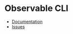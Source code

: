 # Observable CLI

- [Documentation](https://cli.observablehq.com/)
- [Issues](https://github.com/observablehq/cli/issues)
